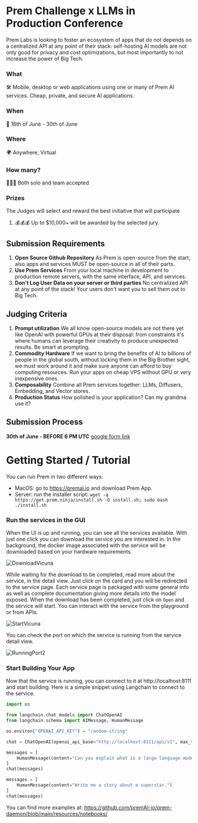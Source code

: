 # Prem Challenge x LLMs in Production Conference
Prem Labs is looking to foster an ecosystem of apps that do not depends on a centralized API at any point of their stack: self-hosting AI models are not only good for privacy and cost optimizations, but most importantly to not increase the power of Big Tech.

### What

🛠 Mobile, desktop or web applications using one or many of Prem AI services. Cheap, private, and secure AI applications.

### When

📆 16th of June - 30th of June

### Where

🌍 Anywhere, Virtual

### How many?

🚶🚶🚶 Both solo and team accepted

### Prizes

The Judges will select and reward the best initiative that will participate

1. 💰💰💰 Up to $10,000+ will be awarded by the selected jury.

## Submission Requirements

1. **Open Source Github Repository** As Prem is open-source from the start, also apps and services MUST be open-source in all of their parts.
2. **Use Prem Services** From your local machine in development to production remote servers, with the same interface, API, and services.
3. **Don't Log User Data on your server or third parties** No centralized API at any point of the stack! Your users don't want you to sell them out to Big Tech.

## Judging Criteria

1. **Prompt utilization** We all know
open-source models are not there yet like OpenAI with powerful GPUs at
their disposal: from constraints it's where humans can leverage their
creativity to produce unexpected results. Be smart at prompting.
2. **Commodity Hardware** If we want to bring
the benefits of AI to billions of people in the global south, without
locking them in the Big Brother sight, we must work around it and make sure anyone can afford to buy computing resources. Run your apps on cheap VPS without GPU or very inexpensive ones.
3. **Composability** Combine all Prem services together: LLMs, Diffusers, Embedding, and Vector stores.
4. **Production Status** How polished is your application? Can my grandma use it?

## Submission Process

**30th of June - BEFORE 6 PM UTC** [google form link](https://forms.gle/SHpQE1JtdSJAwo9S8)

# Getting Started / Tutorial

You can run Prem in two different ways:

- MacOS: go to https://premai.io and download Prem App.
- Server: run the installer script: `wget -q https://get.prem.ninja/install.sh -O install.sh; sudo bash ./install.sh`

### Run the services in the GUI

When the UI is up and running, you can see all the services available. With just one click you can download the service you are interested in. In the background, the docker image associated with the service will be downloaded based on your hardware requirements. 

![DownloadVicuna](https://github.com/premAI-io/llms-in-production-hackathon/assets/29598954/eb711c2a-2f67-46ad-af9f-b4afa05fcd12)

While waiting for the download to be completed, read more about the service, in the detail view. Just click on the card and you will be redirected to the service page. Each service page is packaged with some general info as well as complete documentation giving more details into the model exposed. When the download has been completed, just click on `Open` and the service will start. You can interact with the service from the playground or from APIs.

![StartVicuna](https://github.com/premAI-io/llms-in-production-hackathon/assets/29598954/3e225284-6e72-47be-b394-7956ee19cfc6)

You can check the port on which the service is running from the service detail view.

![RunningPort2](https://github.com/premAI-io/llms-in-production-hackathon/assets/29598954/e0fb120e-37cd-41e8-8329-ab8a38724308)

### Start Building Your App

Now that the service is running, you can connect to it at http://localhost:8111 and start building. Here is a simple snippet using Langchain to connect to the service.

```python
import os

from langchain.chat_models import ChatOpenAI
from langchain.schema import AIMessage, HumanMessage

os.environ["OPENAI_API_KEY"] = "random-string"

chat = ChatOpenAI(openai_api_base="http://localhost:8111/api/v1", max_tokens=128)

messages = [
    HumanMessage(content="Can you explain what is a large language model?")
]
chat(messages)

messages = [
    HumanMessage(content="Write me a story about a superstar.")
]
chat(messages)
```

You can find more examples at: https://github.com/premAI-io/prem-daemon/blob/main/resources/notebooks/
